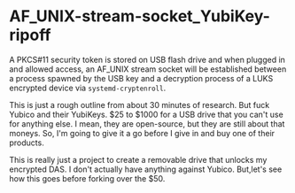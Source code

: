 # AF_UNIX-stream-socket_YubiKey-ripoff

A PKCS#11 security token is stored on USB flash drive and when plugged in and allowed access, an AF_UNIX stream socket will be established between a process spawned by the USB key and a decryption process of a LUKS encrypted device via `systemd-cryptenroll`.

This is just a rough outline from about 30 minutes of research. But fuck Yubico and their YubiKeys. $25 to $1000 for a USB drive that you can't use for anything else. I mean, they are open-source, but they are still about that moneys. So, I'm going to give it a go before I give in and buy one of their products.

This is really just a project to create a removable drive that unlocks my encrypted DAS. I don't actually have anything against Yubico. But,let's see how this goes before forking over the $50.
